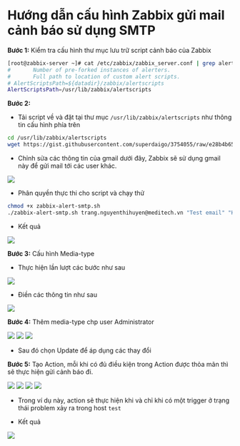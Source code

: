 # Hướng dẫn cấu hình Zabbix gửi mail cảnh báo sử dụng SMTP 

**Bước 1:** Kiểm tra cấu hình thư mục lưu trữ script cảnh báo của Zabbix

```sh
[root@zabbix-server ~]# cat /etc/zabbix/zabbix_server.conf | grep alert
#       Number of pre-forked instances of alerters.
#       Full path to location of custom alert scripts.
# AlertScriptsPath=${datadir}/zabbix/alertscripts
AlertScriptsPath=/usr/lib/zabbix/alertscripts
```

**Bước 2:** 

* Tải script về và đặt tại thư mục `/usr/lib/zabbix/alertscripts` như thông tin cấu hình phía trên

```sh
cd /usr/lib/zabbix/alertscripts
wget https://gist.githubusercontent.com/superdaigo/3754055/raw/e28b4b65110b790e4c3e4891ea36b39cd8fcf8e0/zabbix-alert-smtp.sh
```

* Chỉnh sửa các thông tin của gmail dưới đây, Zabbix sẽ sử dụng gmail này để gửi mail tới các user khác.

<img src="../img/46.png">

* Phân quyền thực thi cho script và chạy thử

```sh
chmod +x zabbix-alert-smtp.sh
./zabbix-alert-smtp.sh trang.nguyenthihuyen@meditech.vn "Test email" "Hello Zabbix"
```

* Kết quả

<img src="../img/47.png">

**Bước 3:** Cấu hình Media-type

* Thực hiện lần lượt các bước như sau

<img src="../img/48.png">

* Điền các thông tin như sau

<img src="../img/49.png">

**Bước 4:** Thêm media-type chp user Administrator

<img src="../img/50.png">

<img src="../img/51.png">

<img src="../img/52.png">

* Sau đó chọn Update để áp dụng các thay đổi

**Bước 5:** Tạo Action, mỗi khi có đủ điều kiện trong Action được thỏa mãn thì sẽ thực hiện gửi cảnh báo đi.

<img src="../img/53.png">

<img src="../img/54.png">

<img src="../img/55.png">

<img src="../img/56.png">

* Trong ví dụ này, action sẽ thực hiện khi và chỉ khi có một trigger ở trạng thái problem xảy ra trong host `test`

* Kết quả

<img src="../img/57.png">